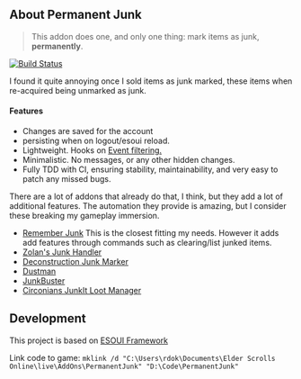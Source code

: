 ## About Permanent Junk

> This addon does one, and only one thing: mark items as junk, **permanently**.

[![Build Status](https://travis-ci.org/rdok/esoui-permanent-junk.svg?branch=master)](https://travis-ci.org/rdok/esoui-permanent-junk)

I found it quite annoying once I sold items as junk marked, these items when re-acquired being unmarked as junk.


#### Features
- Changes are saved for the account
- persisting when  on logout/esoui reload.
- Lightweight. Hooks on [Event filtering.](https://wiki.esoui.com/AddFilterForEvent)
- Minimalistic. No messages, or any other hidden changes.
- Fully TDD with CI, ensuring stability, maintainability, and very easy to patch any missed bugs.

There are a lot of addons that already do that, I think, but they add a lot of additional features. The automation they provide is amazing, but I consider these breaking my gameplay immersion.

 
- [Remember Junk](https://www.esoui.com/downloads/info470-RememberJunk.html) This is the closest fitting my needs. However it adds add features through commands such as clearing/list junked items.
- [Zolan's Junk Handler](https://www.esoui.com/downloads/info285-ZolansJunkHandler.html)
- [Deconstruction Junk Marker](https://www.esoui.com/downloads/info1388-DeconstructionJunkMarker.html)
- [Dustman](https://www.esoui.com/downloads/info97-Dustman.html)
- [JunkBuster](https://www.esoui.com/downloads/info266-JunkBuster.html)
- [Circonians JunkIt Loot Manager](https://www.esoui.com/downloads/info661-CirconiansJunkItLootManager.html)


## Development
This project is based on [ESOUI Framework](https://github.com/rdok/esoui-framework)

Link code to game: `mklink /d "C:\Users\rdok\Documents\Elder Scrolls Online\live\AddOns\PermanentJunk" "D:\Code\PermanentJunk"`
